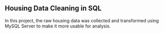 ## **Housing Data Cleaning in SQL**
In this project, the raw housing data was collected and transformed using MySQL Server to make it more usable for analysis.
